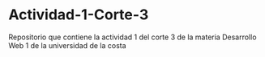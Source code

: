 # Actividad-1-Corte-3
Repositorio que contiene la actividad 1 del corte 3 de la materia Desarrollo Web 1 de la universidad de la costa
